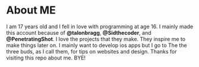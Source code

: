 # About ME
I am 17 years old and I fell in love with programming at age 16. I mainly made this account because of **@talonbragg**, **@Sidthecoder**, and **@PenetratingShot**. I love the projects that they make. They inspire me to make things later on. I mainly want to develop ios apps but I go to The the three buds, as I call them, for tips on websites and design. Thanks for visiting this repo about me. BYE!
